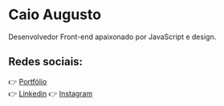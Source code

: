 # Caio Augusto

Desenvolvedor Front-end apaixonado por JavaScript e design.


## Redes sociais:
👉 [Portfólio](https://caiohtml.com)  <br>
👉 [Linkedin](https://www.linkedin.com/in/caio-augustoo/)
👉 [Instagram](https://www.instagram.com/caio.skt2k/)
